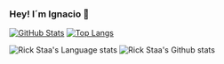 ### Hey! I´m Ignacio 👋

[![GitHub Stats](https://github-readme-stats.vercel.app/api?username=IgnacioPieve)](https://github.com/anuraghazra/github-readme-stats)
[![Top Langs](https://github-readme-stats.vercel.app/api/top-langs/?username=IgnacioPieve)](https://github.com/anuraghazra/github-readme-stats)

![Rick Staa's Language stats](https://github-readme-stats-git-master-rstaa-rickstaa.vercel.app/api/top-langs/?username=IgnacioPieve&layout=compact&langs_count=10&hide_border=1&role=OWNER,COLLABORATOR)
![Rick Staa's Github stats](https://github-readme-stats-git-master-rstaa-rickstaa.vercel.app/api?username=IgnacioPieve&show_icons=true&count_private=true&line_height=28&hide_border=1&include_all_commits=true&card_width=450&role=OWNER,COLLABORATOR&exclude_repo=github-readme-stats)
